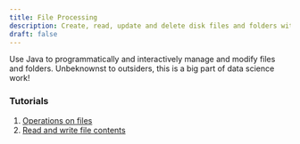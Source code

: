```yaml
---
title: File Processing
description: Create, read, update and delete disk files and folders with Java
draft: false
---
```


Use Java to programmatically and interactively manage and modify files and folders. Unbeknownst to outsiders, this is a
big part of data science work!

### Tutorials

1. [Operations on files](processingFiles/fileOperations.md)
2. [Read and write file contents](processingFiles/lineOperations.md) 
